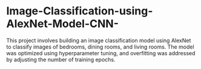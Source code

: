 # Image-Classification-using-AlexNet-Model-CNN-
This project involves building an image classification model using AlexNet to classify images of bedrooms, dining rooms, and living rooms. The model was optimized using hyperparameter tuning, and overfitting was addressed by adjusting the number of training epochs.

